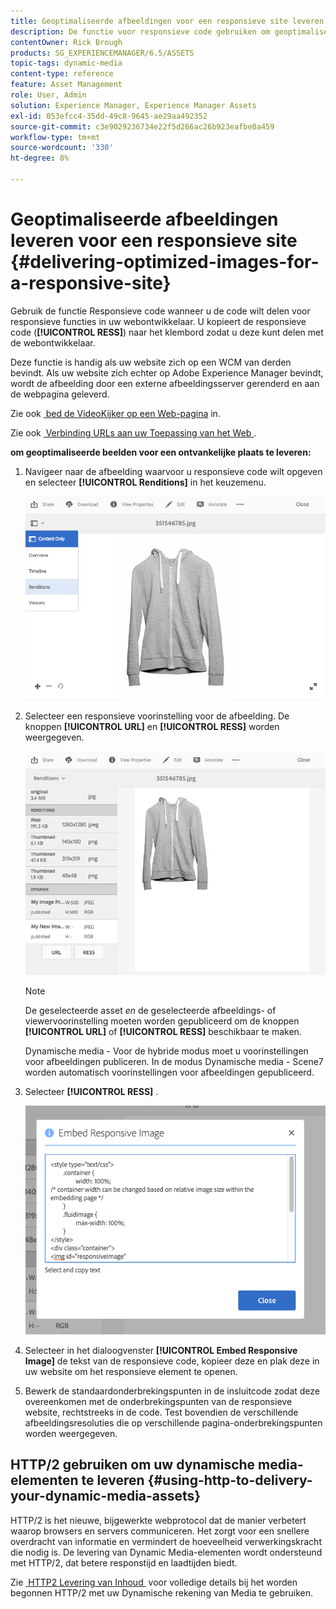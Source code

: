 ```yaml
---
title: Geoptimaliseerde afbeeldingen voor een responsieve site leveren
description: De functie voor responsieve code gebruiken om geoptimaliseerde afbeeldingen te leveren
contentOwner: Rick Brough
products: SG_EXPERIENCEMANAGER/6.5/ASSETS
topic-tags: dynamic-media
content-type: reference
feature: Asset Management
role: User, Admin
solution: Experience Manager, Experience Manager Assets
exl-id: 053efcc4-35dd-49c8-9645-ae29aa492352
source-git-commit: c3e9029236734e22f5d266ac26b923eafbe0a459
workflow-type: tm+mt
source-wordcount: '330'
ht-degree: 8%

---
```


# Geoptimaliseerde afbeeldingen leveren voor een responsieve site {#delivering-optimized-images-for-a-responsive-site}

Gebruik de functie Responsieve code wanneer u de code wilt delen voor responsieve functies in uw webontwikkelaar. U kopieert de responsieve code (**[!UICONTROL RESS]**) naar het klembord zodat u deze kunt delen met de webontwikkelaar.

Deze functie is handig als uw website zich op een WCM van derden bevindt. Als uw website zich echter op Adobe Experience Manager bevindt, wordt de afbeelding door een externe afbeeldingsserver gerenderd en aan de webpagina geleverd.

Zie ook [&#x200B; bed de VideoKijker op een Web-pagina &#x200B;](embed-code.md) in.

Zie ook [&#x200B; Verbinding URLs aan uw Toepassing van het Web &#x200B;](linking-urls-to-yourwebapplication.md).

**om geoptimaliseerde beelden voor een ontvankelijke plaats te leveren:**

1. Navigeer naar de afbeelding waarvoor u responsieve code wilt opgeven en selecteer **[!UICONTROL Renditions]** in het keuzemenu.

   ![&#x200B; chlimage_1-408 &#x200B;](assets/chlimage_1-408.png)

1. Selecteer een responsieve voorinstelling voor de afbeelding. De knoppen **[!UICONTROL URL]** en **[!UICONTROL RESS]** worden weergegeven.

   ![&#x200B; chlimage_1-409 &#x200B;](assets/chlimage_1-208.png)

   >[!NOTE]
   >
   >De geselecteerde asset *en* de geselecteerde afbeeldings- of viewervoorinstelling moeten worden gepubliceerd om de knoppen **[!UICONTROL URL]** of **[!UICONTROL RESS]** beschikbaar te maken.
   >
   >Dynamische media - Voor de hybride modus moet u voorinstellingen voor afbeeldingen publiceren. In de modus Dynamische media - Scene7 worden automatisch voorinstellingen voor afbeeldingen gepubliceerd.

1. Selecteer **[!UICONTROL RESS]** .

   ![&#x200B; chlimage_1-410 &#x200B;](assets/chlimage_1-410.png)

1. Selecteer in het dialoogvenster **[!UICONTROL Embed Responsive Image]** de tekst van de responsieve code, kopieer deze en plak deze in uw website om het responsieve element te openen.
1. Bewerk de standaardonderbrekingspunten in de insluitcode zodat deze overeenkomen met de onderbrekingspunten van de responsieve website, rechtstreeks in de code. Test bovendien de verschillende afbeeldingsresoluties die op verschillende pagina-onderbrekingspunten worden weergegeven.

## HTTP/2 gebruiken om uw dynamische media-elementen te leveren {#using-http-to-delivery-your-dynamic-media-assets}

HTTP/2 is het nieuwe, bijgewerkte webprotocol dat de manier verbetert waarop browsers en servers communiceren. Het zorgt voor een snellere overdracht van informatie en vermindert de hoeveelheid verwerkingskracht die nodig is. De levering van Dynamic Media-elementen wordt ondersteund met HTTP/2, dat betere responstijd en laadtijden biedt.

Zie [&#x200B; HTTP2 Levering van Inhoud &#x200B;](http2.md) voor volledige details bij het worden begonnen HTTP/2 met uw Dynamische rekening van Media te gebruiken.
